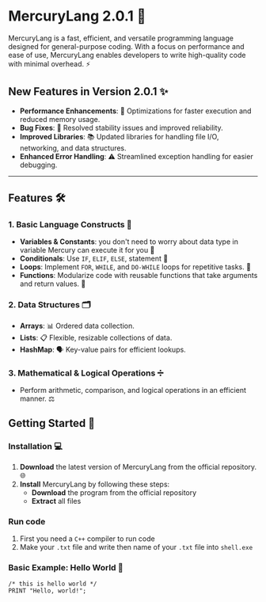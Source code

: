 # MercuryLang 2.0.1 🚀

MercuryLang is a fast, efficient, and versatile programming language designed for general-purpose coding. With a focus on performance and ease of use, MercuryLang enables developers to write high-quality code with minimal overhead. ⚡

## New Features in Version 2.0.1 ✨

- **Performance Enhancements**: 🚀 Optimizations for faster execution and reduced memory usage.
- **Bug Fixes**: 🐞 Resolved stability issues and improved reliability.
- **Improved Libraries**: 📚 Updated libraries for handling file I/O, networking, and data structures.
- **Enhanced Error Handling**: ⚠️ Streamlined exception handling for easier debugging.

---

## Features 🛠️

### 1. **Basic Language Constructs** 📝
- **Variables & Constants**: you don't need to worry about data type in variable Mercury can execute it for you 🔑
- **Conditionals**: Use `IF`, `ELIF`, `ELSE`, statement 💭
- **Loops**: Implement `FOR`, `WHILE`, and `DO-WHILE` loops for repetitive tasks. 🔁
- **Functions**: Modularize code with reusable functions that take arguments and return values. 🔄

### 2. **Data Structures** 🗂️
- **Arrays**: 📊 Ordered data collection.
- **Lists**: 📋 Flexible, resizable collections of data.
- **HashMap**: 🗣️ Key-value pairs for efficient lookups.

### 3. **Mathematical & Logical Operations** ➗
- Perform arithmetic, comparison, and logical operations in an efficient manner. ⚖️

## Getting Started 🚀

### Installation 💻

1. **Download** the latest version of MercuryLang from the official repository. 🌐
2. **Install** MercuryLang by following these steps:
    - **Download** the program from the official repository
    - **Extract** all files

### Run code
1. First you need a `C++` compiler to run code
2. Make your `.txt` file and write then name of your `.txt` file into `shell.exe` 

### Basic Example: Hello World 👋

```mercury
/* this is hello world */
PRINT "Hello, world!";
